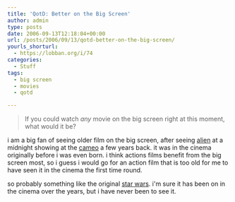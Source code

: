 ```yaml
---
title: 'QotD: Better on the Big Screen'
author: admin
type: posts
date: 2006-09-13T12:18:04+00:00
url: /posts/2006/09/13/qotd-better-on-the-big-screen/
yourls_shorturl:
  - https://lobban.org/i/74
categories:
  - Stuff
tags:
  - big screen
  - movies
  - qotd

---
```

> If you could watch _any_ movie on the big screen right at this moment, what would it be?

i am a big fan of seeing older film on the big screen, after seeing [alien][1] at a midnight showing at the [cameo][2] a few years back. it was in the cinema originally before i was even born. i think actions films benefit from the big screen most, so i guess i would go for an action film that is too old for me to have seen it in the cinema the first time round. 

so probably something like the original [star wars][3]. i'm sure it has been on in the cinema over the years, but i have never been to see it.

 [1]: http://www.imdb.com/title/tt0078748/
 [2]: http://www.picturehouses.co.uk/cinema_home_date.aspx?venueId=edbg
 [3]: http://www.imdb.com/title/tt0076759/
